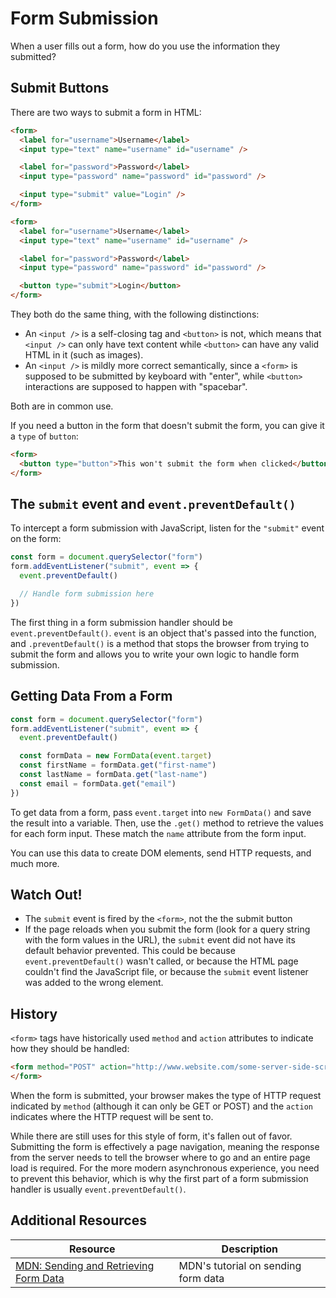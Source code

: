 # Form Submission

When a user fills out a form, how do you use the information they submitted?

## Submit Buttons

There are two ways to submit a form in HTML:

```html
<form>
  <label for="username">Username</label>
  <input type="text" name="username" id="username" />

  <label for="password">Password</label>
  <input type="password" name="password" id="password" />

  <input type="submit" value="Login" />
</form>
```

```html
<form>
  <label for="username">Username</label>
  <input type="text" name="username" id="username" />

  <label for="password">Password</label>
  <input type="password" name="password" id="password" />

  <button type="submit">Login</button>
</form>
```

They both do the same thing, with the following distinctions:

* An `<input />` is a self-closing tag and `<button>` is not, which means that `<input />` can only have text content while `<button>` can have any valid HTML in it (such as images).
* An `<input />` is mildly more correct semantically, since a `<form>` is supposed to be submitted by keyboard with "enter", while `<button>` interactions are supposed to happen with "spacebar".

Both are in common use.

If you need a button in the form that doesn't submit the form, you can give it a `type` of `button`:

```html
<form>
  <button type="button">This won't submit the form when clicked</button>
</form>
```

## The `submit` event and `event.preventDefault()`

To intercept a form submission with JavaScript, listen for the `"submit"` event on the form:

```js
const form = document.querySelector("form")
form.addEventListener("submit", event => {
  event.preventDefault()

  // Handle form submission here
})
```

The first thing in a form submission handler should be `event.preventDefault()`. `event` is an object that's passed into the function, and `.preventDefault()` is a method that stops the browser from trying to submit the form and allows you to write your own logic to handle form submission.

## Getting Data From a Form

```js
const form = document.querySelector("form")
form.addEventListener("submit", event => {
  event.preventDefault()

  const formData = new FormData(event.target)
  const firstName = formData.get("first-name")
  const lastName = formData.get("last-name")
  const email = formData.get("email")
})
```

To get data from a form, pass `event.target` into `new FormData()` and save the result into a variable. Then, use the `.get()` method to retrieve the values for each form input. These match the `name` attribute from the form input.

You can use this data to create DOM elements, send HTTP requests, and much more.

## Watch Out!

* The `submit` event is fired by the `<form>`, not the the submit button
* If the page reloads when you submit the form (look for a query string with the form values in the URL), the `submit` event did not have its default behavior prevented. This could be because `event.preventDefault()` wasn't called, or because the HTML page couldn't find the JavaScript file, or because the `submit` event listener was added to the wrong element.

## History

`<form>` tags have historically used `method` and `action` attributes to indicate how they should be handled:

```html
<form method="POST" action="http://www.website.com/some-server-side-script.php">
</form>
```

When the form is submitted, your browser makes the type of HTTP request indicated by `method` (although it can only be GET or POST) and the `action` indicates where the HTTP request will be sent to.

While there are still uses for this style of form, it's fallen out of favor. Submitting the form is effectively a page navigation, meaning the response from the server needs to tell the browser where to go and an entire page load is required. For the more modern asynchronous experience, you need to prevent this behavior, which is why the first part of a form submission handler is usually `event.preventDefault()`.

## Additional Resources

| Resource | Description |
| --- | --- |
| [MDN: Sending and Retrieving Form Data](https://developer.mozilla.org/en-US/docs/Learn/Forms/Sending_and_retrieving_form_data) | MDN's tutorial on sending form data |
